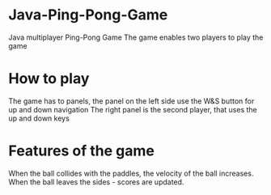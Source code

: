 # Java-Ping-Pong-Game
Java multiplayer Ping-Pong Game
The game enables two players to play the game

# How to play
The game has to panels, the panel on the left side use the W&S button for up and down navigation
The right panel is the second player, that uses the up and down keys

# Features of the game
When the ball collides with the paddles, the velocity of the ball increases.
When the ball leaves the sides - scores are updated.
